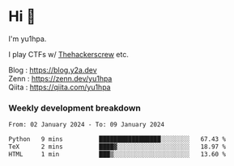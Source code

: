 # Hi 👋

I'm yu1hpa.

I play CTFs w/ [Thehackerscrew](https://www.thehackerscrew.team/) etc.

Blog : https://blog.y2a.dev  
Zenn : https://zenn.dev/yu1hpa  
Qiita : https://qiita.com/yu1hpa  

### Weekly development breakdown

<!--START_SECTION:waka-->

```txt
From: 02 January 2024 - To: 09 January 2024

Python   9 mins          █████████████████░░░░░░░░   67.43 %
TeX      2 mins          ████▓░░░░░░░░░░░░░░░░░░░░   18.97 %
HTML     1 min           ███▒░░░░░░░░░░░░░░░░░░░░░   13.60 %
```

<!--END_SECTION:waka-->

